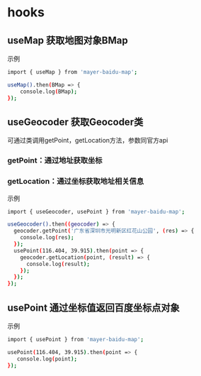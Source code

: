 <!--
 * @Description:   
 * @Author: YangJianFei
 * @Date: 2023-04-04 16:38:43
 * @LastEditTime: 2023-04-04 16:51:50
 * @LastEditors: YangJianFei
 * @FilePath: \mayer-baidu-map\docs\util\hooks.md
-->
# hooks

## useMap 获取地图对象BMap
示例
```bash
import { useMap } from 'mayer-baidu-map';

useMap().then(BMap => {
    console.log(BMap);
});
```

## useGeocoder 获取Geocoder类
可通过类调用getPoint，getLocation方法，参数同官方api

### getPoint：通过地址获取坐标
### getLocation：通过坐标获取地址相关信息

示例
```bash
import { useGeocoder, usePoint } from 'mayer-baidu-map';

useGeocoder().then((geocoder) => {
  geocoder.getPoint('广东省深圳市光明新区红花山公园', (res) => {
    console.log(res);
  });
  usePoint(116.404, 39.915).then(point => {
    geocoder.getLocation(point, (result) => {
      console.log(result);
    });
  });
});

```


## usePoint 通过坐标值返回百度坐标点对象
示例
```bash
import { usePoint } from 'mayer-baidu-map';

usePoint(116.404, 39.915).then(point => {
   console.log(point);
});

```